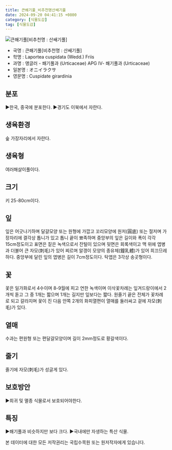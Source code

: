 ```yaml
---
title: 큰쐐기풀_비추천명산쌔기풀
date: 2024-09-20 04:41:15 +0800
category: [식물도감]
tag: [식물도감]
---
```




![큰쐐기풀[비추천명 : 산쌔기풀]](/fileUpload/plants/basic/Urticaceae/Girardinia/15409/15409_1_th2.jpg)
- 국명 : 큰쐐기풀[비추천명 : 산쌔기풀]
- 학명 : Laportea cuspidata (Wedd.) Friis
- 과명 : 앵글러 - 쐐기풀과 (Urticaceae) APG Ⅳ- 쐐기풀과 (Urticaceae)
- 일본명 : オニイラクサ
- 영문명 : Cuspidate girardinia


## 분포
▶한국, 중국에 분포한다.▶경기도 이북에서 자란다.
## 생육환경
숲 가장자리에서 자란다.
## 생육형
여러해살이풀이다.
## 크기
키 25-80cm이다.
## 잎
잎은 어긋나기하며 달걀모양 또는 원형에 가깝고 꼬리모양에 원저(圓底) 또는 절저며 가장자리에 결각상 톱니가 있고 톱니 끝이 뾰족하며 중앙부의 잎은 길이와 폭이 각각 15cm정도이고 표면은 짙은 녹색으로서 잔털이 있으며 뒷면은 회록색이고 맥 위에 엽병과 더불어 큰 자모(刺毛)가 있어 찌르며 알갱이 모양의 종유체(鐘乳體)가 있어 희끄므레하다. 중앙부에 달린 잎의 엽병은 길이 7cm정도이다. 탁엽은 3각상 송곳형이다.
## 꽃
꽃은 일가화로서 4수이며 8-9월에 피고 연한 녹색이며 이삭꽃차례는 잎겨드랑이에서 2개씩 돋고 그 중 1개는 짧으며 1개는 길지만 잎보다는 짧다. 원줄기 끝은 전체가 꽃차례로 되고 갈라지며 꽃이 진 다음 안쪽 2개의 화피열편이 열매를 둘러싸고 겉에 자모(刺毛)가 있다.
## 열매
수과는 편원형 또는 편달걀모양이며 길이 2mm정도로 황갈색이다.
## 줄기
줄기에 자모(刺毛)가 성글게 있다.
## 보호방안
▶희귀 및 멸종 식물로서 보호되어야한다.
## 특징
▶쐐기풀과 비슷하지만 보다 크다.▶국내에만 자생하는 특산 식물.






본 데이터에 대한 모든 저작권리는 국립수목원 또는 원저작자에게 있습니다.
